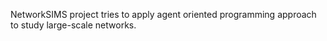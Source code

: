 NetworkSIMS project tries to apply agent oriented programming approach to study large-scale networks.
